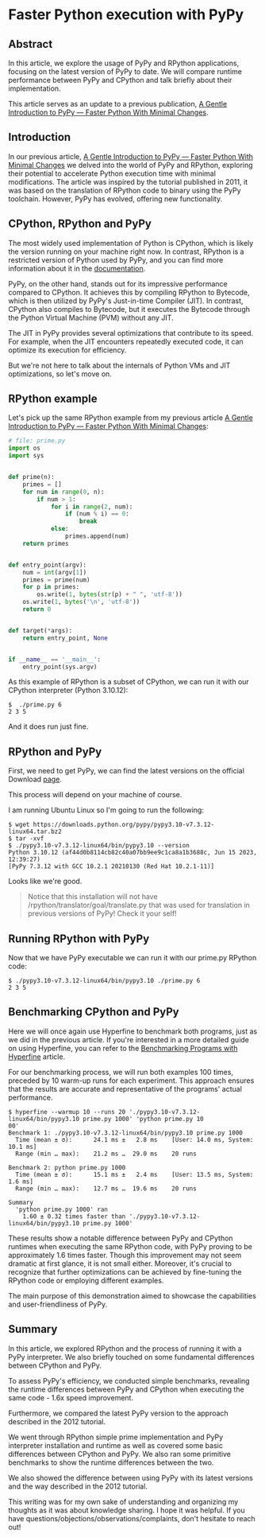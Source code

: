 # Faster Python execution with PyPy

## Abstract

In this article, we explore the usage of PyPy and RPython applications, focusing on the latest version of PyPy to date. We will compare runtime performance between PyPy and CPython and talk briefly about their implementation. 

This article serves as an update to a previous publication, [A Gentle Introduction to PyPy — Faster Python With Minimal Changes](https://medium.com/better-programming/a-gentle-introduction-to-pypy-python-performance-and-benchmarking-3d0e5609985).

## Introduction

In our previous article, [A Gentle Introduction to PyPy — Faster Python With Minimal Changes](https://medium.com/better-programming/a-gentle-introduction-to-pypy-python-performance-and-benchmarking-3d0e5609985) we delved into the world of PyPy and RPython, exploring their potential to accelerate Python execution time with minimal modifications. 
The article was inspired by the tutorial published in 2011, it was based on the translation of RPython code to binary using the PyPy toolchain. However, PyPy has evolved, offering new functionality.

## CPython, RPython and PyPy

The most widely used implementation of Python is CPython, which is likely the version running on your machine right now. In contrast, RPython is a restricted version of Python used by PyPy, and you can find more information about it in the [documentation](https://rpython.readthedocs.io/en/latest/).

PyPy, on the other hand, stands out for its impressive performance compared to CPython. It achieves this by compiling RPython to Bytecode, which is then utilized by PyPy's Just-in-time Compiler (JIT). In contrast, CPython also compiles to Bytecode, but it executes the Bytecode through the Python Virtual Machine (PVM) without any JIT.

The JIT in PyPy provides several optimizations that contribute to its speed. For example, when the JIT encounters repeatedly executed code, it can optimize its execution for efficiency.

But we're not here to talk about the internals of Python VMs and JIT optimizations, so let's move on.

## RPython example

Let's pick up the same RPython example from my previous article [A Gentle Introduction to PyPy — Faster Python With Minimal Changes](https://medium.com/better-programming/a-gentle-introduction-to-pypy-python-performance-and-benchmarking-3d0e5609985):

```python
# file: prime.py
import os
import sys


def prime(n):
    primes = []
    for num in range(0, n):
        if num > 1:
            for i in range(2, num):
                if (num % i) == 0:
                    break
            else:
                primes.append(num)
    return primes


def entry_point(argv):
    num = int(argv[1])
    primes = prime(num)
    for p in primes:
        os.write(1, bytes(str(p) + " ", 'utf-8'))
    os.write(1, bytes('\n', 'utf-8'))
    return 0


def target(*args):
    return entry_point, None


if __name__ == '__main__':
    entry_point(sys.argv)
```
As this example of RPython is a subset of CPython, we can run it with our CPython interpreter (Python 3.10.12):

```shell
$  ./prime.py 6
2 3 5 
```

And it does run just fine.

## RPython and PyPy

First, we need to get PyPy, we can find the latest versions on the official Download [page](https://www.pypy.org/download.html).

This process will depend on your machine of course. 

I am running Ubuntu Linux so I'm going to run the following:

```shell
$ wget https://downloads.python.org/pypy/pypy3.10-v7.3.12-linux64.tar.bz2
$ tar -xvf 
$ ./pypy3.10-v7.3.12-linux64/bin/pypy3.10 --version
Python 3.10.12 (af44d0b8114cb82c40a07bb9ee9c1ca8a1b3688c, Jun 15 2023, 12:39:27)
[PyPy 7.3.12 with GCC 10.2.1 20210130 (Red Hat 10.2.1-11)]
```
Looks like we're good.

> Notice that this installation will not have /rpython/translator/goal/translate.py that was used for translation in previous versions of PyPy! Check it your self!

## Running RPython with PyPy

Now that we have PyPy executable we can run it with our prime.py RPython code:
```shell
$ ./pypy3.10-v7.3.12-linux64/bin/pypy3.10 ./prime.py 6
2 3 5 
```

## Benchmarking CPython and PyPy

Here we will once again use Hyperfine to benchmark both programs, just as we did in the previous article. If you're interested in a more detailed guide on using Hyperfine, you can refer to the [Benchmarking Programs with Hyperfine](https://medium.com/@p3ld3v/benchmarking-programs-with-hyperfine-3e226f4df382) article.

For our benchmarking process, we will run both examples 100 times, preceded by 10 warm-up runs for each experiment. This approach ensures that the results are accurate and representative of the programs' actual performance.

```shell
$ hyperfine --warmup 10 --runs 20 './pypy3.10-v7.3.12-linux64/bin/pypy3.10 prime.py 1000' 'python prime.py 10
00'
Benchmark 1: ./pypy3.10-v7.3.12-linux64/bin/pypy3.10 prime.py 1000
  Time (mean ± σ):      24.1 ms ±   2.8 ms    [User: 14.0 ms, System: 10.1 ms]
  Range (min … max):    21.2 ms …  29.0 ms    20 runs
 
Benchmark 2: python prime.py 1000
  Time (mean ± σ):      15.1 ms ±   2.4 ms    [User: 13.5 ms, System: 1.6 ms]
  Range (min … max):    12.7 ms …  19.6 ms    20 runs
 
Summary
  'python prime.py 1000' ran
    1.60 ± 0.32 times faster than './pypy3.10-v7.3.12-linux64/bin/pypy3.10 prime.py 1000'
```

These results show a notable difference between PyPy and CPython runtimes when executing the same RPython code, with PyPy proving to be approximately 1.6 times faster. Though this improvement may not seem dramatic at first glance, it is not small either. Moreover, it's crucial to recognize that further optimizations can be achieved by fine-tuning the RPython code or employing different examples.

The main purpose of this demonstration aimed to showcase the capabilities and user-friendliness of PyPy. 

## Summary

In this article, we explored RPython and the process of running it with a PyPy interpreter. We also briefly touched on some fundamental differences between CPython and PyPy.

To assess PyPy's efficiency, we conducted simple benchmarks, revealing the runtime differences between PyPy and CPython when executing the same code - 1.6x speed improvement.

Furthermore, we compared the latest PyPy version to the approach described in the 2012 tutorial.

We went through RPython simple prime implementation and PyPy interpreter installation and runtime as well as covered some basic differences between CPython and PyPy. We also ran some primitive benchmarks to show the runtime differences between the two.

We also showed the difference between using PyPy with its latest versions and the way described in the 2012 tutorial.

This writing was for my own sake of understanding and organizing my thoughts as it was about knowledge sharing. I hope it was helpful. If you have questions/objections/observations/complaints, don't hesitate to reach out!
